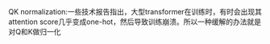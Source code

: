 QK normalization:一些技术报告指出，大型transformer在训练时，有时会出现其attention score几乎变成one-hot，然后导致训练崩溃。所以一种缓解的办法就是对Q和K做归一化
